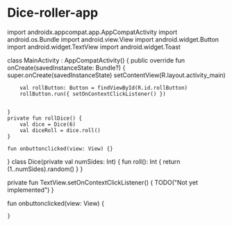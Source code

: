 # Dice-roller-app
import androidx.appcompat.app.AppCompatActivity
import android.os.Bundle
import android.view.View
import android.widget.Button
import android.widget.TextView
import android.widget.Toast




class MainActivity : AppCompatActivity() {
    public override fun onCreate(savedInstanceState: Bundle?) {
        super.onCreate(savedInstanceState)
        setContentView(R.layout.activity_main)

        val rollButton: Button = findViewById(R.id.rollButton)
        rollButton.run({ setOnContextClickListener() })


    }
    private fun rollDice() {
        val dice = Dice(6)
        val diceRoll = dice.roll()
    }

    fun onbuttonclicked(view: View) {}
}
class Dice(private val numSides: Int) {
    fun roll(): Int {
        return (1..numSides).random()
    }
}


private fun TextView.setOnContextClickListener() {
    TODO("Not yet implemented")
}

fun onbuttonclicked(view: View) {



    }

